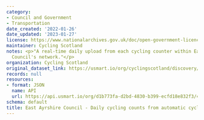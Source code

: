 ```yaml
---
category:
- Council and Government
- Transportation
date_created: '2022-01-26'
date_updated: '2023-01-27'
license: https://www.nationalarchives.gov.uk/doc/open-government-licence/version/3/
maintainer: Cycling Scotland
notes: <p>"A real-time daily upload from each cycling counter within East Ayrshire
  Council's network."</p>
organization: Cycling Scotland
original_dataset_link: https://usmart.io/org/cyclingscotland/discovery/discovery-view-detail/4469c4a8-51f0-4e53-8ee9-681b68403d41
records: null
resources:
- format: JSON
  name: API
  url: https://api.usmart.io/org/d1b773fa-d2bd-4830-b399-ecfd18e832f3/419c8ce9-9297-4b38-9cbd-341f0611b209/1/urql
schema: default
title: East Ayrshire Council - Daily cycling counts from automatic cycling counters
---
```


